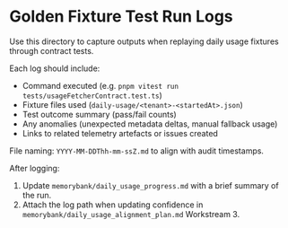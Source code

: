 # Golden Fixture Test Run Logs

Use this directory to capture outputs when replaying daily usage fixtures through contract tests.

Each log should include:
- Command executed (e.g. `pnpm vitest run tests/usageFetcherContract.test.ts`)
- Fixture files used (`daily-usage/<tenant>-<startedAt>.json`)
- Test outcome summary (pass/fail counts)
- Any anomalies (unexpected metadata deltas, manual fallback usage)
- Links to related telemetry artefacts or issues created

File naming: `YYYY-MM-DDThh-mm-ssZ.md` to align with audit timestamps.

After logging:
1. Update `memorybank/daily_usage_progress.md` with a brief summary of the run.
2. Attach the log path when updating confidence in `memorybank/daily_usage_alignment_plan.md` Workstream 3.
